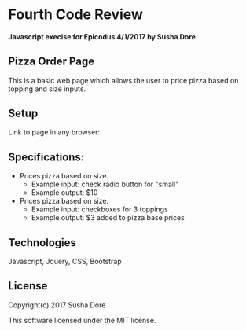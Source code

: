 # Fourth Code Review
#### Javascript execise for Epicodus 4/1/2017 by Susha Dore
## Pizza Order Page
This is a basic web page which allows the user to price pizza based on topping and size inputs.

## Setup
Link to page in any browser:

## Specifications:
* Prices pizza based on size.
  * Example input: check radio button for "small"
  * Example output: $10
* Prices pizza based on size.
  * Example input: checkboxes for 3 toppings
  * Example output: $3 added to pizza base prices

## Technologies
Javascript, Jquery, CSS, Bootstrap
## License
Copyright(c) 2017 Susha Dore

This software licensed under the MIT license.
